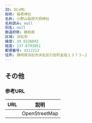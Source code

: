 ```yaml
---
ID: DCxMG
総称: 稲荷神社
名称: 小野山稲荷大明神社
名称読み: null
別名: null
都道府県: 静岡県
区域: 浜松市
緯度: 34.8226042
経度: 137.6793851
郵便番号: 4312213
住所: 静岡県浜松市浜名区引佐町金指１３７３−２
---
```


## その他

### 参考URL

| URL | 説明          |
| --- | ------------- |
|     | OpenStreetMap |
